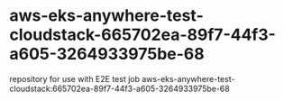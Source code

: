 # aws-eks-anywhere-test-cloudstack-665702ea-89f7-44f3-a605-3264933975be-68
repository for use with E2E test job aws-eks-anywhere-test-cloudstack:665702ea-89f7-44f3-a605-3264933975be-68
